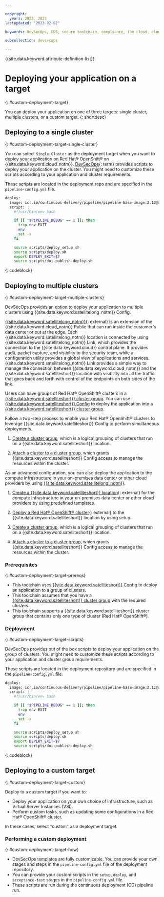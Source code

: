 ```yaml
---

copyright: 
  years: 2023, 2023
lastupdated: "2023-02-02"

keywords: DevSecOps, COS, secure toolchain, compliance, ibm cloud, cloud object storage, satellite

subcollection: devsecops

---
```


{{site.data.keyword.attribute-definition-list}}

# Deploying your application on a target
{: #custom-deployment-target}

You can deploy your application on one of three targets: single cluster, multiple clusters, or a custom target.
{: shortdesc}

## Deploying to a single cluster
{: #custom-deployment-target-single-cluster}

You can select `Single Cluster` as the deployment target when you want to deploy your application on Red Hat&reg; OpenShift&reg; on {{site.data.keyword.cloud_notm}}. [DevSecOps](#x9892260){: term} provides scripts to deploy your application on the cluster. You might need to customize these scripts according to your application and cluster requirements.

These scripts are located in the deployment repo and are specified in the `pipeline-config.yml` file.

```bash
deploy:
  image: icr.io/continuous-delivery/pipeline/pipeline-base-image:2.12@sha256:ff4053b0bca784d6d105fee1d008cfb20db206011453071e86b69ca3fde706a4
  script: |
    #!/usr/bin/env bash

    if [[ "$PIPELINE_DEBUG" == 1 ]]; then
      trap env EXIT
      env
      set -x
    fi

    source scripts/deploy_setup.sh
    source scripts/deploy.sh
    export DEPLOY_EXIT=$?
    source scripts/doi-publish-deploy.sh
```
{: codeblock}

## Deploying to multiple clusters
{: #custom-deployment-target-multiple-clusters}

DevSecOps provides an option to deploy your application to multiple clusters using {{site.data.keyword.satellitelong_notm}} Config.

[{{site.data.keyword.satellitelong_notm}}](https://www.ibm.com/cloud/satellite){: external} is an extension of the {{site.data.keyword.cloud_notm}} Public that can run inside the customer's data center or out at the edge. Each {{site.data.keyword.satellitelong_notm}} location is connected by using {{site.data.keyword.satellitelong_notm}} Link, which provides the connection to the {{site.data.keyword.cloud}} control plane. It provides audit, packet capture, and visibility to the security team, while a configuration utility provides a global view of applications and services. {{site.data.keyword.satellitelong_notm}} Link provides a simple way to manage the connection between {{site.data.keyword.cloud_notm}} and the {{site.data.keyword.satelliteshort}} location with visibility into all the traffic that goes back and forth with control of the endpoints on both sides of the link.
 
Users can have groups of Red Hat&reg; OpenShift&reg; clusters in a [{{site.data.keyword.satelliteshort}} cluster group](/docs/satellite?topic=satellite-setup-clusters-satconfig). You can use [{{site.data.keyword.satelliteshort}} Config](/docs/satellite?topic=satellite-cluster-config) to deploy the application into a [{{site.data.keyword.satelliteshort}} cluster group](/docs/satellite?topic=satellite-setup-clusters-satconfig).

Follow a two-step process to enable your Red Hat&reg; OpenShift&reg; clusters to leverage {{site.data.keyword.satelliteshort}} Config to perform simultaneous deployments.

1. [Create a cluster group](/docs/satellite?topic=satellite-setup-clusters-satconfig#setup-clusters-satconfig-groups), which is a logical grouping of clusters that run on a {{site.data.keyword.satelliteshort}} location.

2. [Attach a cluster to a cluster group](/docs/satellite?topic=satellite-setup-clusters-satconfig#setup-clusters-satconfig-access), which grants {{site.data.keyword.satelliteshort}} Config access to manage the resources within the cluster.

As an advanced configuration, you can also deploy the application to the compute infrastructure in your on-premises data center or other cloud providers by using [{{site.data.keyword.satellitelong_notm}}](/docs/satellite?topic=satellite-getting-started).

1. [Create a {{site.data.keyword.satelliteshort}} location](/satellite/locations/create){: external} for the compute infrastructure in your on-premises data center or other cloud providers by using predefined templates.

2. [Deploy a Red Hat&reg; OpenShift&reg; cluster](/kubernetes/catalog/create?platformType=openshift){: external} to the {{site.data.keyword.satelliteshort}} location by using setup.

3. [Create a cluster group](/docs/satellite?topic=satellite-setup-clusters-satconfig#setup-clusters-satconfig-groups), which is a logical grouping of clusters that run on a {{site.data.keyword.satelliteshort}} location.

4. [Attach a cluster to a cluster group](/docs/satellite?topic=satellite-setup-clusters-satconfig#setup-clusters-satconfig-access), which grants {{site.data.keyword.satelliteshort}} Config access to manage the resources within the cluster.
 
### Prerequisites
{: #custom-deployment-target-prereqs}

* This toolchain uses [{{site.data.keyword.satelliteshort}} Config](/docs/satellite?topic=satellite-cluster-config) to deploy an application to a group of clusters. 
* This toolchain assumes that you have a [{{site.data.keyword.satelliteshort}} cluster group](/docs/satellite?topic=satellite-setup-clusters-satconfig) with the required clusters. 
* This toolchain supports a {{site.data.keyword.satelliteshort}} cluster group that contains only one type of cluster (Red Hat&reg; OpenShift&reg;).

### Deployment
{: #custom-deployment-target-scripts}

DevSecOps provides out of the box scripts to deploy your application on the group of clusters. You might need to customize these scripts according to your application and cluster group requirements.

These scripts are located in the deployment repository and are specified in the `pipeline-config.yml` file.

```bash
deploy:
  image: icr.io/continuous-delivery/pipeline/pipeline-base-image:2.12@sha256:ff4053b0bca784d6d105fee1d008cfb20db206011453071e86b69ca3fde706a4
  script: |
    #!/usr/bin/env bash

    if [[ "$PIPELINE_DEBUG" == 1 ]]; then
      trap env EXIT
      env
      set -x
    fi

    source scripts/deploy_setup.sh
    source scripts/deploy.sh
    export DEPLOY_EXIT=$?
    source scripts/doi-publish-deploy.sh
```
{: codeblock}

## Deploying to a custom target
{: #custom-deployment-target-custom}

Deploy to a custom target if you want to:

* Deploy your application on your own choice of infrastructure, such as Virtual Server Instances (VSI).
* Perform custom tasks, such as updating some configurations in a Red Hat&reg; OpenShift&reg; cluster.

In these cases, select "custom" as a deployment target.

### Performing a custom deployment 
{: #custom-deployment-target-how}

* DevSecOps templates are fully customizable. You can provide your own stages and steps in the `pipeline-config.yml` file of the deployment repository.
* You can provide your custom scripts in the `setup`, `deploy`, and `acceptance-test` stages in the `pipeline-config.yml` file.
* These scripts are run during the continuous deployment (CD) pipeline run.
